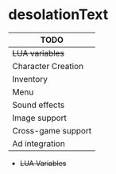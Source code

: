 desolationText
==============

| TODO  |
| ------------- |
| ~~LUA variables~~  |
|  Character Creation   | 
|  Inventory   | 
|   Menu  | 
|   Sound effects  | 
|   Image support  | 
|  Cross-game support   | 
|  Ad integration   | 

* ~~LUA Variables~~

